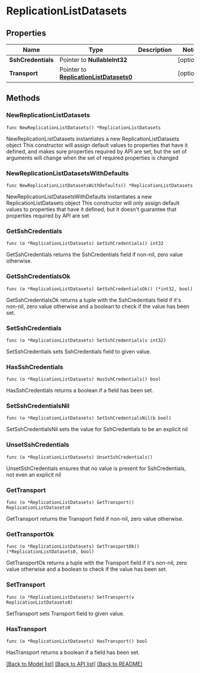 # ReplicationListDatasets

## Properties

Name | Type | Description | Notes
------------ | ------------- | ------------- | -------------
**SshCredentials** | Pointer to **NullableInt32** |  | [optional] 
**Transport** | Pointer to [**ReplicationListDatasets0**](ReplicationListDatasets0.md) |  | [optional] 

## Methods

### NewReplicationListDatasets

`func NewReplicationListDatasets() *ReplicationListDatasets`

NewReplicationListDatasets instantiates a new ReplicationListDatasets object
This constructor will assign default values to properties that have it defined,
and makes sure properties required by API are set, but the set of arguments
will change when the set of required properties is changed

### NewReplicationListDatasetsWithDefaults

`func NewReplicationListDatasetsWithDefaults() *ReplicationListDatasets`

NewReplicationListDatasetsWithDefaults instantiates a new ReplicationListDatasets object
This constructor will only assign default values to properties that have it defined,
but it doesn't guarantee that properties required by API are set

### GetSshCredentials

`func (o *ReplicationListDatasets) GetSshCredentials() int32`

GetSshCredentials returns the SshCredentials field if non-nil, zero value otherwise.

### GetSshCredentialsOk

`func (o *ReplicationListDatasets) GetSshCredentialsOk() (*int32, bool)`

GetSshCredentialsOk returns a tuple with the SshCredentials field if it's non-nil, zero value otherwise
and a boolean to check if the value has been set.

### SetSshCredentials

`func (o *ReplicationListDatasets) SetSshCredentials(v int32)`

SetSshCredentials sets SshCredentials field to given value.

### HasSshCredentials

`func (o *ReplicationListDatasets) HasSshCredentials() bool`

HasSshCredentials returns a boolean if a field has been set.

### SetSshCredentialsNil

`func (o *ReplicationListDatasets) SetSshCredentialsNil(b bool)`

 SetSshCredentialsNil sets the value for SshCredentials to be an explicit nil

### UnsetSshCredentials
`func (o *ReplicationListDatasets) UnsetSshCredentials()`

UnsetSshCredentials ensures that no value is present for SshCredentials, not even an explicit nil
### GetTransport

`func (o *ReplicationListDatasets) GetTransport() ReplicationListDatasets0`

GetTransport returns the Transport field if non-nil, zero value otherwise.

### GetTransportOk

`func (o *ReplicationListDatasets) GetTransportOk() (*ReplicationListDatasets0, bool)`

GetTransportOk returns a tuple with the Transport field if it's non-nil, zero value otherwise
and a boolean to check if the value has been set.

### SetTransport

`func (o *ReplicationListDatasets) SetTransport(v ReplicationListDatasets0)`

SetTransport sets Transport field to given value.

### HasTransport

`func (o *ReplicationListDatasets) HasTransport() bool`

HasTransport returns a boolean if a field has been set.


[[Back to Model list]](../README.md#documentation-for-models) [[Back to API list]](../README.md#documentation-for-api-endpoints) [[Back to README]](../README.md)


